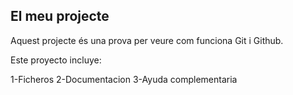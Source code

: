 ## El meu projecte

Aquest projecte és una prova per veure com funciona Git i Github.

Este proyecto incluye:

1-Ficheros
2-Documentacion
3-Ayuda complementaria